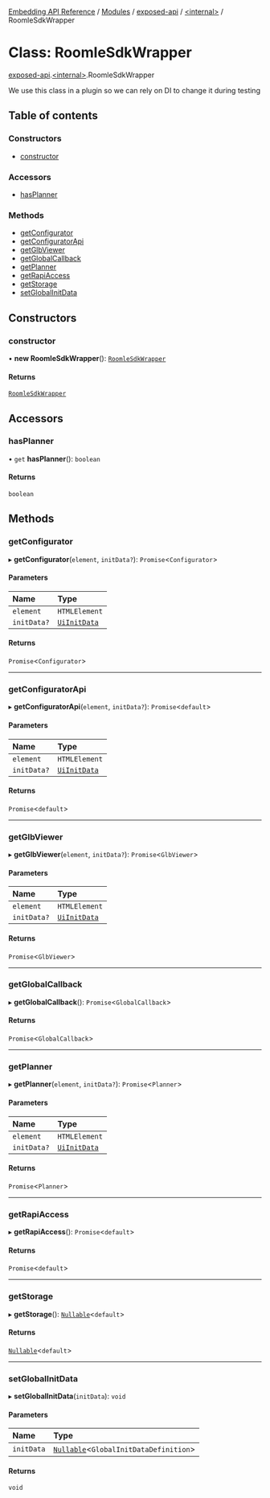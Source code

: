 [Embedding API Reference](../README.md) / [Modules](../modules/README.md) / [exposed-api](../modules/exposed_api.md) / [\<internal\>](../modules/exposed_api._internal_.md) / RoomleSdkWrapper

# Class: RoomleSdkWrapper

[exposed-api](../modules/exposed_api.md).[\<internal\>](../modules/exposed_api._internal_.md).RoomleSdkWrapper

We use this class in a plugin so we
can rely on DI to change it during testing

## Table of contents

### Constructors

- [constructor](exposed_api._internal_.RoomleSdkWrapper.md#constructor)

### Accessors

- [hasPlanner](exposed_api._internal_.RoomleSdkWrapper.md#hasplanner)

### Methods

- [getConfigurator](exposed_api._internal_.RoomleSdkWrapper.md#getconfigurator)
- [getConfiguratorApi](exposed_api._internal_.RoomleSdkWrapper.md#getconfiguratorapi)
- [getGlbViewer](exposed_api._internal_.RoomleSdkWrapper.md#getglbviewer)
- [getGlobalCallback](exposed_api._internal_.RoomleSdkWrapper.md#getglobalcallback)
- [getPlanner](exposed_api._internal_.RoomleSdkWrapper.md#getplanner)
- [getRapiAccess](exposed_api._internal_.RoomleSdkWrapper.md#getrapiaccess)
- [getStorage](exposed_api._internal_.RoomleSdkWrapper.md#getstorage)
- [setGlobalInitData](exposed_api._internal_.RoomleSdkWrapper.md#setglobalinitdata)

## Constructors

### constructor

• **new RoomleSdkWrapper**(): [`RoomleSdkWrapper`](exposed_api._internal_.RoomleSdkWrapper.md)

#### Returns

[`RoomleSdkWrapper`](exposed_api._internal_.RoomleSdkWrapper.md)

## Accessors

### hasPlanner

• `get` **hasPlanner**(): `boolean`

#### Returns

`boolean`

## Methods

### getConfigurator

▸ **getConfigurator**(`element`, `initData?`): `Promise`\<`Configurator`\>

#### Parameters

| Name | Type |
| :------ | :------ |
| `element` | `HTMLElement` |
| `initData?` | [`UiInitData`](../interfaces/types.UiInitData.md) |

#### Returns

`Promise`\<`Configurator`\>

___

### getConfiguratorApi

▸ **getConfiguratorApi**(`element`, `initData?`): `Promise`\<`default`\>

#### Parameters

| Name | Type |
| :------ | :------ |
| `element` | `HTMLElement` |
| `initData?` | [`UiInitData`](../interfaces/types.UiInitData.md) |

#### Returns

`Promise`\<`default`\>

___

### getGlbViewer

▸ **getGlbViewer**(`element`, `initData?`): `Promise`\<`GlbViewer`\>

#### Parameters

| Name | Type |
| :------ | :------ |
| `element` | `HTMLElement` |
| `initData?` | [`UiInitData`](../interfaces/types.UiInitData.md) |

#### Returns

`Promise`\<`GlbViewer`\>

___

### getGlobalCallback

▸ **getGlobalCallback**(): `Promise`\<`GlobalCallback`\>

#### Returns

`Promise`\<`GlobalCallback`\>

___

### getPlanner

▸ **getPlanner**(`element`, `initData?`): `Promise`\<`Planner`\>

#### Parameters

| Name | Type |
| :------ | :------ |
| `element` | `HTMLElement` |
| `initData?` | [`UiInitData`](../interfaces/types.UiInitData.md) |

#### Returns

`Promise`\<`Planner`\>

___

### getRapiAccess

▸ **getRapiAccess**(): `Promise`\<`default`\>

#### Returns

`Promise`\<`default`\>

___

### getStorage

▸ **getStorage**(): [`Nullable`](../modules/exposed_api._internal_.md#nullable)\<`default`\>

#### Returns

[`Nullable`](../modules/exposed_api._internal_.md#nullable)\<`default`\>

___

### setGlobalInitData

▸ **setGlobalInitData**(`initData`): `void`

#### Parameters

| Name | Type |
| :------ | :------ |
| `initData` | [`Nullable`](../modules/exposed_api._internal_.md#nullable)\<`GlobalInitDataDefinition`\> |

#### Returns

`void`
